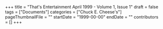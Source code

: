 +++
title = "That's Entertainment April 1999 - Volume 1, Issue 1"
draft = false
tags = ["Documents"]
categories = ["Chuck E. Cheese's"]
pageThumbnailFile = ""
startDate = "1999-00-00"
endDate = ""
contributors = []
+++
